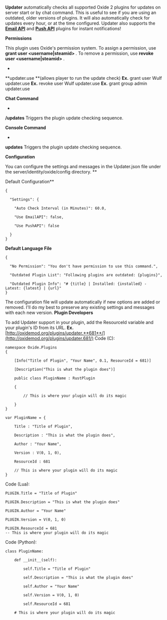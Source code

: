 **Updater** automatically checks all supported Oxide 2 plugins for updates on server start or by chat command. This is useful to see if you are using an outdated, older versions of plugins. It will also automatically check for updates every hour, or at the time configured. Updater also supports the **[Email API](http://oxidemod.org/plugins/email-api.712/)** and [**Push API**](http://oxidemod.org/plugins/push-api.705/) plugins for instant notifications!

**Permissions**

This plugin uses Oxide's permission system. To assign a permission, use **grant user <username|steamid> <permission>**. To remove a permission, use **revoke user <username|steamid> <permission>**.


* 
**updater.use **(allows player to run the update check)
**Ex.** grant user Wulf updater.use
**Ex.** revoke user Wulf updater.use
**Ex.** grant group admin updater.use


**Chat Command**


* 
**/updates**
Triggers the plugin update checking sequence.


**Console Command**


* 
**updates**
Triggers the plugin update checking sequence.


**Configuration**

You can configure the settings and messages in the Updater.json file under the server/identity/oxide/config directory.
**

Default Configuration**

````
{

  "Settings": {

    "Auto Check Interval (in Minutes)": 60.0,

    "Use EmailAPI": false,

    "Use PushAPI": false

  }
}
````


**Default Language File**

````
{

  "No Permission": "You don't have permission to use this command.",

  "Outdated Plugin List": "Following plugins are outdated: {plugins}",

  "Outdated Plugin Info": "# {title} | Installed: {installed} - Latest: {latest} | {url}"
}
````

The configuration file will update automatically if new options are added or removed. I'll do my best to preserve any existing settings and messages with each new version.
**Plugin Developers**

To add Updater support in your plugin, add the ResourceId variable and your plugin's ID from its URL.
**Ex.** [http://oxidemod.org/plugins/updater.**681**/](http://oxidemod.org/plugins/updater.681/)
Code (C):
````
namespace Oxide.Plugins
{

    [Info("Title of Plugin", "Your Name", 0.1, ResourceId = 681)]

    [Description("This is what the plugin does")]

    public class PluginName : RustPlugin

    {

        // This is where your plugin will do its magic

    }
}
````


````
var PluginName = {

    Title : "Title of Plugin",

    Description : "This is what the plugin does",

    Author : "Your Name",

    Version : V(0, 1, 0),

    ResourceId : 681

    // This is where your plugin will do its magic
}
````

Code (Lua):
````
PLUGIN.Title = "Title of Plugin"

PLUGIN.Description = "This is what the plugin does"

PLUGIN.Author = "Your Name"

PLUGIN.Version = V(0, 1, 0)

PLUGIN.ResourceId = 681
-- This is where your plugin will do its magic
````

Code (Python):
````
class PluginName:

    def __init__(self):

        self.Title = "Title of Plugin"

        self.Description = "This is what the plugin does"

        self.Author = "Your Name"

        self.Version = V(0, 1, 0)

        self.ResourceId = 681

    # This is where your plugin will do its magic
````
